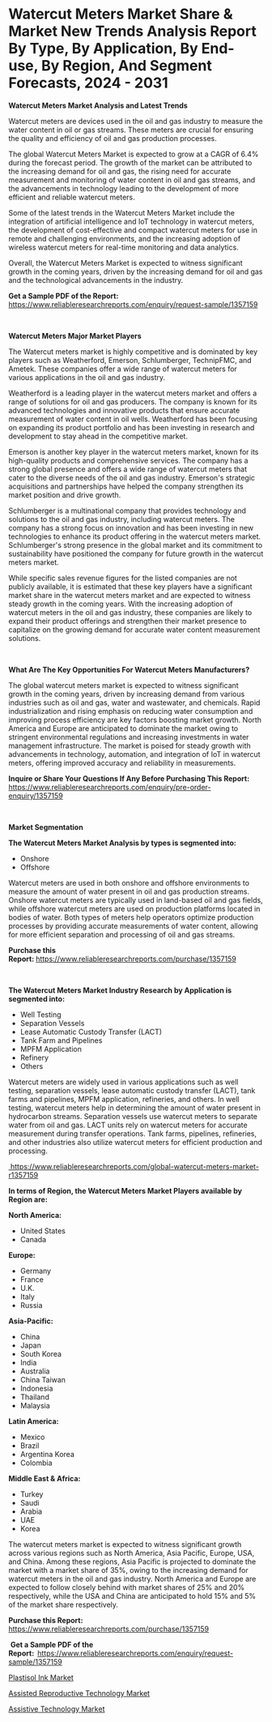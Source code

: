 <p><h1>Watercut Meters Market Share & Market New Trends Analysis Report By Type, By Application, By End-use, By Region, And Segment Forecasts, 2024 - 2031</h1></p><p><strong>Watercut Meters Market Analysis and Latest Trends</strong></p>
<p><p>Watercut meters are devices used in the oil and gas industry to measure the water content in oil or gas streams. These meters are crucial for ensuring the quality and efficiency of oil and gas production processes.</p><p>The global Watercut Meters Market is expected to grow at a CAGR of 6.4% during the forecast period. The growth of the market can be attributed to the increasing demand for oil and gas, the rising need for accurate measurement and monitoring of water content in oil and gas streams, and the advancements in technology leading to the development of more efficient and reliable watercut meters.</p><p>Some of the latest trends in the Watercut Meters Market include the integration of artificial intelligence and IoT technology in watercut meters, the development of cost-effective and compact watercut meters for use in remote and challenging environments, and the increasing adoption of wireless watercut meters for real-time monitoring and data analytics.</p><p>Overall, the Watercut Meters Market is expected to witness significant growth in the coming years, driven by the increasing demand for oil and gas and the technological advancements in the industry.</p></p>
<p><strong>Get a Sample PDF of the Report:&nbsp;</strong> <a href="https://www.reliableresearchreports.com/enquiry/request-sample/1357159">https://www.reliableresearchreports.com/enquiry/request-sample/1357159</a></p>
<p>&nbsp;</p>
<p><strong>Watercut Meters Major Market Players</strong></p>
<p><p>The Watercut meters market is highly competitive and is dominated by key players such as Weatherford, Emerson, Schlumberger, TechnipFMC, and Ametek. These companies offer a wide range of watercut meters for various applications in the oil and gas industry.</p><p>Weatherford is a leading player in the watercut meters market and offers a range of solutions for oil and gas producers. The company is known for its advanced technologies and innovative products that ensure accurate measurement of water content in oil wells. Weatherford has been focusing on expanding its product portfolio and has been investing in research and development to stay ahead in the competitive market.</p><p>Emerson is another key player in the watercut meters market, known for its high-quality products and comprehensive services. The company has a strong global presence and offers a wide range of watercut meters that cater to the diverse needs of the oil and gas industry. Emerson's strategic acquisitions and partnerships have helped the company strengthen its market position and drive growth.</p><p>Schlumberger is a multinational company that provides technology and solutions to the oil and gas industry, including watercut meters. The company has a strong focus on innovation and has been investing in new technologies to enhance its product offering in the watercut meters market. Schlumberger's strong presence in the global market and its commitment to sustainability have positioned the company for future growth in the watercut meters market.</p><p>While specific sales revenue figures for the listed companies are not publicly available, it is estimated that these key players have a significant market share in the watercut meters market and are expected to witness steady growth in the coming years. With the increasing adoption of watercut meters in the oil and gas industry, these companies are likely to expand their product offerings and strengthen their market presence to capitalize on the growing demand for accurate water content measurement solutions.</p></p>
<p>&nbsp;</p>
<p><strong>What Are The Key Opportunities For Watercut Meters Manufacturers?</strong></p>
<p><p>The global watercut meters market is expected to witness significant growth in the coming years, driven by increasing demand from various industries such as oil and gas, water and wastewater, and chemicals. Rapid industrialization and rising emphasis on reducing water consumption and improving process efficiency are key factors boosting market growth. North America and Europe are anticipated to dominate the market owing to stringent environmental regulations and increasing investments in water management infrastructure. The market is poised for steady growth with advancements in technology, automation, and integration of IoT in watercut meters, offering improved accuracy and reliability in measurements.</p></p>
<p><strong>Inquire or Share Your Questions If Any Before Purchasing This Report:</strong> <a href="https://www.reliableresearchreports.com/enquiry/pre-order-enquiry/1357159">https://www.reliableresearchreports.com/enquiry/pre-order-enquiry/1357159</a></p>
<p>&nbsp;</p>
<p><strong>Market Segmentation</strong></p>
<p><strong>The Watercut Meters Market Analysis by types is segmented into:</strong></p>
<p><ul><li>Onshore</li><li>Offshore</li></ul></p>
<p><p>Watercut meters are used in both onshore and offshore environments to measure the amount of water present in oil and gas production streams. Onshore watercut meters are typically used in land-based oil and gas fields, while offshore watercut meters are used on production platforms located in bodies of water. Both types of meters help operators optimize production processes by providing accurate measurements of water content, allowing for more efficient separation and processing of oil and gas streams.</p></p>
<p><strong>Purchase this Report:&nbsp;</strong><a href="https://www.reliableresearchreports.com/purchase/1357159">https://www.reliableresearchreports.com/purchase/1357159</a></p>
<p>&nbsp;</p>
<p><strong>The Watercut Meters Market Industry Research by Application is segmented into:</strong></p>
<p><ul><li>Well Testing</li><li>Separation Vessels</li><li>Lease Automatic Custody Transfer (LACT)</li><li>Tank Farm and Pipelines</li><li>MPFM Application</li><li>Refinery</li><li>Others</li></ul></p>
<p><p>Watercut meters are widely used in various applications such as well testing, separation vessels, lease automatic custody transfer (LACT), tank farms and pipelines, MPFM application, refineries, and others. In well testing, watercut meters help in determining the amount of water present in hydrocarbon streams. Separation vessels use watercut meters to separate water from oil and gas. LACT units rely on watercut meters for accurate measurement during transfer operations. Tank farms, pipelines, refineries, and other industries also utilize watercut meters for efficient production and processing.</p></p>
<p><a href="https://www.reliableresearchreports.com/global-watercut-meters-market-r1357159">&nbsp;https://www.reliableresearchreports.com/global-watercut-meters-market-r1357159</a></p>
<p><strong>In terms of Region, the Watercut Meters Market Players available by Region are:</strong></p>
<p>
    <p> <strong> North America: </strong>
        <ul>
            <li>United States</li>
            <li>Canada</li>
        </ul>
        </p> 
    <p> <strong> Europe: </strong>
        <ul>
            <li>Germany</li>
            <li>France</li>
            <li>U.K.</li>
            <li>Italy</li>
            <li>Russia</li>
        </ul>
        </p> 
    <p> <strong> Asia-Pacific: </strong>
        <ul>
            <li>China</li>
            <li>Japan</li>
            <li>South Korea</li>
            <li>India</li>
            <li>Australia</li>
            <li>China Taiwan</li>
            <li>Indonesia</li>
            <li>Thailand</li>
            <li>Malaysia</li>
        </ul>
        </p> 
    <p> <strong> Latin America: </strong>
        <ul>
            <li>Mexico</li>
            <li>Brazil</li>
            <li>Argentina Korea</li>
            <li>Colombia</li>
        </ul>
        </p> 
    <p> <strong> Middle East & Africa: </strong>
        <ul>
            <li>Turkey</li>
            <li>Saudi</li>
            <li>Arabia</li>
            <li>UAE</li>
            <li>Korea</li>
        </ul>
    </p>
    </p>
<p><p>The watercut meters market is expected to witness significant growth across various regions such as North America, Asia Pacific, Europe, USA, and China. Among these regions, Asia Pacific is projected to dominate the market with a market share of 35%, owing to the increasing demand for watercut meters in the oil and gas industry. North America and Europe are expected to follow closely behind with market shares of 25% and 20% respectively, while the USA and China are anticipated to hold 15% and 5% of the market share respectively.</p></p>
<p><strong>Purchase this Report: </strong><a href="https://www.reliableresearchreports.com/purchase/1357159">https://www.reliableresearchreports.com/purchase/1357159</a></p>
<p>&nbsp;<strong>Get a Sample PDF of the Report:&nbsp;&nbsp;</strong><a href="https://www.reliableresearchreports.com/enquiry/request-sample/1357159">https://www.reliableresearchreports.com/enquiry/request-sample/1357159</a></p>
<p><strong></strong></p>
<p><p><a href="https://issuu.com/reportprime-2/docs/plastisol-ink-market-size-2030.pptx">Plastisol Ink Market</a></p><p><a href="https://picayune-night-cbd.notion.site/Assisted-Reproductive-Technology-Market-Trends-Forecast-and-Competitive-Analysis-to-2031-3ff10a3bb52f4c18b369d246b4417baf">Assisted Reproductive Technology Market</a></p><p><a href="https://artistic-helicopter-ca9.notion.site/Assistive-Technology-Market-Report-Reveals-the-Latest-Trends-And-Growth-Opportunities-of-this-Market-23bb72f3829b4d2b89c23feb3f9947fc">Assistive Technology Market</a></p></p>